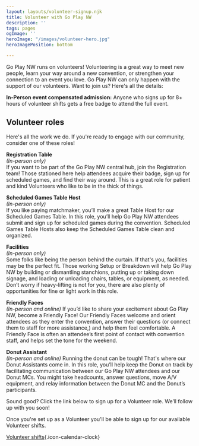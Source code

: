 ```yaml
---
layout: layouts/volunteer-signup.njk
title: Volunteer with Go Play NW
description: ''
tags: pages
ogImage: ''
heroImage: "/images/volunteer-hero.jpg"
heroImagePosition: bottom

---
```


Go Play NW runs on volunteers! Volunteering is a great way to meet new people, learn your way around a new convention, or strengthen your connection to an event you love. Go Play NW can only happen with the support of our volunteers. Want to join us? Here's all the details:

**In-Person event compensated admission:** Anyone who signs up for 8+ hours of volunteer shifts gets a free badge to attend the full event.
## Volunteer roles
Here's all the work we do. If you're ready to engage with our community, consider one of these roles!

**Registration Table**  
_(In-person only)_  
If you want to be part of the Go Play NW central hub, join the Registration team! Those stationed here help attendees acquire their badge, sign up for scheduled games, and find their way around. This is a great role for patient and kind Volunteers who like to be in the thick of things.

**Scheduled Games Table Host**  
_(In-person only)_  
If you like paying matchmaker, you’ll make a great Table Host for our Scheduled Games Table. In this role, you’ll help Go Play NW attendees submit and sign up for scheduled games during the convention. Scheduled Games Table Hosts also keep the Scheduled Games Table clean and organized.

**Facilities**  
_(In-person only)_  
Some folks like being the person behind the curtain. If that's you, facilities may be the perfect fit. Those working Setup or Breakdown will help Go Play NW by building or dismantling stanchions, putting up or taking down signage, and loading or unloading chairs, tables, or equipment, as needed. Don’t worry if heavy-lifting is not for you, there are also plenty of opportunities for fine or light work in this role.

**Friendly Faces**  
_(In-person and online)_
If you’d like to share your excitement about Go Play NW, become a Friendly Face! Our Friendly Faces welcome and orient attendees as they enter the convention, answer their questions (or connect them to staff for more assistance,) and help them feel comfortable. A Friendly Face is often an attendee’s first point of contact with convention staff, and helps set the tone for the weekend.

**Donut Assistant**  
_(In-person and online)_
Running the donut can be tough! That's where our Donut Assistants come in. In this role, you’ll help keep the Donut on track by facilitating communication between our Go Play NW attendees and our Donut MCs. You might take headcounts, answer questions, move A/V equipment, and relay information between the Donut MC and the Donut’s participants.

Sound good? Click the link below to sign up for a Volunteer role. We’ll follow up with you soon!

Once you're set up as a Volunteer you'll be able to sign up for our available Volunteer shifts.

[Volunteer shifts](/volunteer-shifts){.icon-calendar-clock}